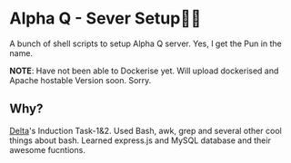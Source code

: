 # Alpha Q - Sever Setup👨‍💻
A bunch of shell scripts to setup Alpha Q server. Yes, I get the Pun in the name.

**NOTE**: Have not been able to Dockerise yet. Will upload dockerised and Apache hostable Version soon. Sorry.

## Why?
[Delta](https://delta.nitt.edu/)'s Induction Task-1&2. Used Bash, awk, grep and several other cool things about bash. Learned express.js and MySQL database and their awesome fucntions.
